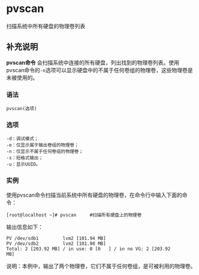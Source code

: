 pvscan
===

扫描系统中所有硬盘的物理卷列表

## 补充说明

**pvscan命令** 会扫描系统中连接的所有硬盘，列出找到的物理卷列表。使用pvscan命令的`-n`选项可以显示硬盘中的不属于任何卷组的物理卷，这些物理卷是未被使用的。

### 语法  

```
pvscan(选项)
```

### 选项  

```
-d：调试模式；
-e：仅显示属于输出卷组的物理卷；
-n：仅显示不属于任何卷组的物理卷；
-s：短格式输出；
-u：显示UUID。
```

### 实例  

使用pvscan命令扫描当前系统中所有硬盘的物理卷，在命令行中输入下面的命令：

```
[root@localhost ~]# pvscan     #扫描所有硬盘上的物理卷 
```

输出信息如下：

```
PV /dev/sdb1         lvm2 [101.94 MB]  
PV /dev/sdb2         lvm2 [101.98 MB]  
Total: 2 [203.92 MB] / in use: 0 [0   ] / in no VG: 2 [203.92  
MB] 
```

说明：本例中，输出了两个物理卷，它们不属于任何卷组，是可被利用的物理卷。


<!-- Linux命令行搜索引擎：https://jaywcjlove.github.io/linux-command/ -->